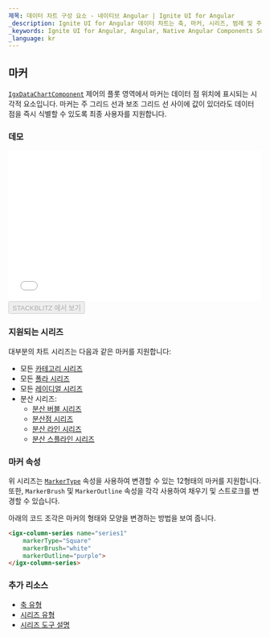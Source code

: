```yaml
---
제목: 데이터 차트 구성 요소 - 네이티브 Angular | Ignite UI for Angular
_description: Ignite UI for Angular 데이터 차트는 축, 마커, 시리즈, 범례 및 주석 레이어의 모듈 식 디자인을 제공하는 차트 구성 요소입니다. 이 차트를 사용하면 동일한 차트 영역에 이러한 시각적 요소의 인스턴스를 여러 개 만들어 복합 차트 뷰를 만들 수 있습니다.
_keywords: Ignite UI for Angular, Angular, Native Angular Components Suite, Native Angular Controls, Native Angular Components, Native Angular Components Library, Angular Chart, Angular Chart Control, Angular Chart Example, Angular Chart Component, Angular Data Chart
_language: kr
---
```


## 마커

[`IgxDataChartComponent`]({environment:dvApiBaseUrl}/products/ignite-ui-angular/api/docs/typescript/latest/classes/igxdatachartcomponent.html) 제어의 플롯 영역에서 마커는 데이터 점 위치에 표시되는 시각적 요소입니다. 마커는 주 그리드 선과 보조 그리드 선 사이에 값이 있더라도 데이터 점을 즉시 식별할 수 있도록 최종 사용자를 지원합니다.

### 데모

<div class="sample-container loading" style="height: 300px">
    <iframe id="data-chart-series-markers-iframe" src='{environment:dvDemosBaseUrl}/charts/data-chart-series-markers' width="100%" height="100%" seamless frameBorder="0" onload="onXPlatSampleIframeContentLoaded(this);"></iframe>
</div>
<div>
    <button data-localize="stackblitz" disabled class="stackblitz-btn" data-iframe-id="data-chart-series-markers-iframe" data-demos-base-url="{environment:dvDemosBaseUrl}">STACKBLITZ 에서 보기
    </button>
</div>

<div class="divider--half"></div>

### 지원되는 시리즈

대부분의 차트 시리즈는 다음과 같은 마커를 지원합니다:

-   모든 [카테고리 시리즈](data-chart-type-category-series.md)
-   모든 [폴라 시리즈](data-chart-type-polar-series.md)
-   모든 [레이디얼 시리즈](data-chart-type-radial-series.md)
-   분산 시리즈:
    -   [분산 버블 시리즈](data-chart-type-scatter-bubble-series.md)
    -   [분산점 시리즈](data-chart-type-scatter-point-series.md)
    -   [분산 라인 시리즈](data-chart-type-scatter-point-series.md)
    -   [분산 스플라인 시리즈](data-chart-type-scatter-point-series.md)

### 마커 속성

위 시리즈는 [`MarkerType`]({environment:dvApiBaseUrl}/products/ignite-ui-angular/api/docs/typescript/latest/enums/markertype.html) 속성을 사용하여 변경할 수 있는 12형태의 마커를 지원합니다.  또한, `MarkerBrush` 및 `MarkerOutline` 속성을 각각 사용하여 채우기 및 스트로크를 변경할 수 있습니다.

아래의 코드 조각은 마커의 형태와 모양을 변경하는 방법을 보여 줍니다.

```html
<igx-column-series name="series1"
    markerType="Square"
    markerBrush="white"
    markerOutline="purple">
</igx-column-series>
```

<!-- TODO add this section when we add MarkerTemplate

### Marker Templates

You can provide custom shape using the `MarkerTemplate` property.

This code snippet below demonstrate how to create custom  marker with values of data points.


```html
 <igx-data-chart
    [dataSource]="dataSource"
    width="700px"
    height="500px">

    TODO

 </igx-data-chart>
```

```tsx
<IgrColumnSeries name="series1"
    markerTemplate="customMarker" />
``` -->

### 추가 리소스

-   [축 유형](data-chart-axis-types.md)
-   [시리즈 유형](data-chart-series-types.md)
-   [시리즈 도구 설명](data-chart-series-tooltips.md)

